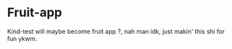# Fruit-app
Kind-test will maybe become fruit app ?, nah man idk, just makin' this shi for fun ykwm.

